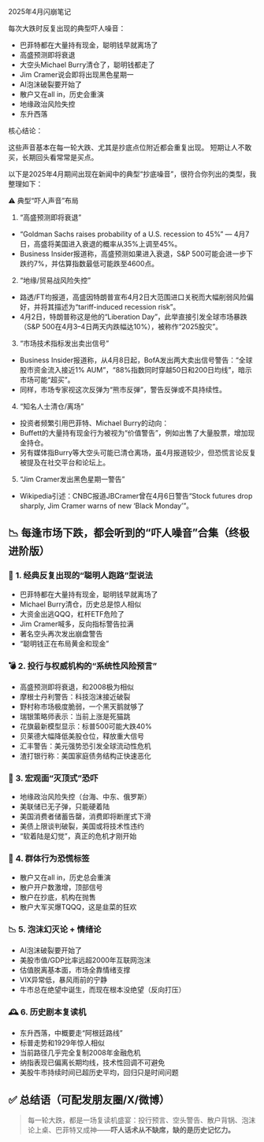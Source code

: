2025年4月闪崩笔记

每次大跌时反复出现的典型吓人噪音：
- 巴菲特都在大量持有现金，聪明钱早就离场了
- 高盛预测即将衰退
- 大空头Michael Burry清仓了，聪明钱都走了
- Jim Cramer说会即将出现黑色星期一
- AI泡沫破裂要开始了
- 散户又在all in，历史会重演
- 地缘政治风险失控
- 东升西落

核心结论：

这些声音基本在每一轮大跌、尤其是抄底点位附近都会重复出现。
短期让人不敢买，长期回头看常常是买点。


以下是2025年4月期间出现在新闻中的典型“抄底噪音”，很符合你列出的类型，我整理如下：

⚠️ 典型“吓人声音”布局

1. “高盛预测即将衰退”
- “Goldman Sachs raises probability of a U.S. recession to 45%” — 4月7日，高盛将美国进入衰退的概率从35%上调至45%。
- Business Insider报道称，高盛预测如果进入衰退，S&P 500可能会进一步下跌约7%，并估算指数最低可能跌至4600点。

2. “地缘/贸易战风险失控”
- 路透/FT均报道，高盛因特朗普宣布4月2日大范围进口关税而大幅削弱风险偏好，并将其描述为“tariff-induced recession risk”。
- 4月2日，特朗普称这是他的“Liberation Day”，此举直接引发全球市场暴跌（S&P 500在4月3–4日两天内跌幅达10%），被称作“2025股灾”。

3. “市场技术指标发出卖出信号”
- Business Insider报道称，从4月8日起，BofA发出两大卖出信号警告：“全球股市资金流入接近1% AUM”，“88%指数同时穿越50日和200日均线”，暗示市场可能“超买”。
- 同样，市场专家视这次反弹为“熊市反弹”，警告反弹或不具持续性。

4. “知名人士清仓/离场”
- 投资者频繁引用巴菲特、Michael Burry的动向：
- Buffett的大量持有现金行为被视为“价值警告”，例如出售了大量股票，增加现金持仓。
- 另有媒体指Burry等大空头可能已清仓离场，虽4月报道较少，但恐慌言论反复被提及在社交平台和论坛上。

5. “Jim Cramer发出黑色星期一警告”
- Wikipedia引述：CNBC报道JBCramer曾在4月6日警告“Stock futures drop sharply, Jim Cramer warns of new ‘Black Monday’”。


## 📉 每逢市场下跌，都会听到的“吓人噪音”合集（终极进阶版）

### 🧠 **1. 经典反复出现的“聪明人跑路”型说法**

* 巴菲特都在大量持有现金，聪明钱早就离场了
* Michael Burry清仓，历史总是惊人相似
* 大资金出逃QQQ，杠杆ETF危险了
* Jim Cramer喊多，反向指标警告拉满
* 著名空头再次发出崩盘警告
* “聪明钱正在布局黄金和现金”

### 💣 **2. 投行与权威机构的“系统性风险预言”**

* 高盛预测即将衰退，和2008极为相似
* 摩根士丹利警告：科技泡沫接近破裂
* 野村称市场极度脆弱，一个黑天鹅就够了
* 瑞银策略师表示：当前上涨是死猫跳
* 花旗最新模型显示：标普500可能大跌40%
* 贝莱德大幅降低美股仓位，释放重大信号
* 汇丰警告：美元强势恐引发全球流动性危机
* 渣打银行称：美国家庭债务结构正快速恶化

### 🧨 **3. 宏观面“灭顶式”恐吓**

* 地缘政治风险失控（台海、中东、俄罗斯）
* 美联储已无子弹，只能硬着陆
* 美国消费者储蓄告罄，消费即将断崖式下滑
* 美债上限谈判破裂，美国或将技术性违约
* “软着陆是幻觉”，真正的危机才刚开始

### 🧠 **4. 群体行为恐慌标签**

* 散户又在all in，历史总会重演
* 散户开户数激增，顶部信号
* 散户在抄底，机构在抛售
* 散户大军买爆TQQQ，这是韭菜的狂欢

### 📉 **5. 泡沫幻灭论 + 情绪论**

* AI泡沫破裂要开始了
* 美股市值/GDP比率远超2000年互联网泡沫
* 估值脱离基本面，市场全靠情绪支撑
* VIX异常低，暴风雨前的宁静
* 牛市总在绝望中诞生，而现在根本没绝望（反向打压）

### 🕰️ **6. 历史剧本复读机**

* 东升西落，中概要走“阿根廷路线”
* 标普走势和1929年惊人相似
* 当前路径几乎完全复制2008年金融危机
* 纳指表现已偏离长期均线，技术性回调不可避免
* 美股牛市持续时间已超历史平均，回归只是时间问题

## ✅ 总结语（可配发朋友圈/X/微博）

> 每一轮大跌，都是一场复读机盛宴：投行预言、空头警告、散户背锅、泡沫论上桌、巴菲特又成神——**吓人话术从不缺席，缺的是历史记忆力。**

